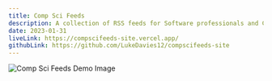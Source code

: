 ```yaml
---
title: Comp Sci Feeds
description: A collection of RSS feeds for Software professionals and Computer Science students. Made with Astro, Solid js, and Tailwind css.
date: 2023-01-31
liveLink: https://compscifeeds-site.vercel.app/
githubLink: https://github.com/LukeDavies12/compscifeeds-site
---
```


![Comp Sci Feeds Demo Image](/csf-img.png)